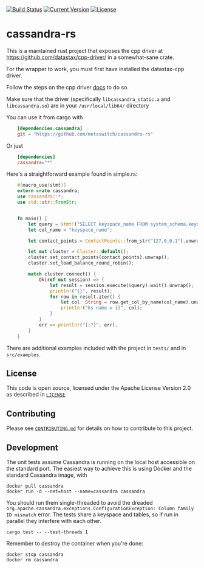 [![Build Status](https://travis-ci.org/Metaswitch/cassandra-rs.svg?branch=master)](https://travis-ci.org/Metaswitch/cassandra-rs)
[![Current Version](https://img.shields.io/crates/v/cassandra-metaswitch.svg)](https://crates.io/crates/cassandra-metaswitch)
[![License](https://img.shields.io/github/license/Metaswitch/cassandra-rs.svg)](#License)

# cassandra-rs

This is a maintained rust project that
exposes the cpp driver at https://github.com/datastax/cpp-driver/
in a somewhat-sane crate.

For the wrapper to work, you must first have installed the datastax-cpp driver.

Follow the steps on the cpp driver [docs](https://github.com/datastax/cpp-driver/blob/15215e170810433511c48c304b9e9ca51ff32b2f/topics/building/README.md)  to do so.

Make sure that the driver (specifically `libcassandra_static.a` and `libcassandra.so`) are in your `/usr/local/lib64/` directory

You can use it from cargo with

```toml
    [dependencies.cassandra]
    git = "https://github.com/metaswitch/cassandra-rs"
```

Or just

```toml
    [dependencies]
    cassandra="*"
```

Here's a straightforward example found in simple.rs:


```rust
    #[macro_use(stmt)]
    extern crate cassandra;
    use cassandra::*;
    use std::str::FromStr;


    fn main() {
        let query = stmt!("SELECT keyspace_name FROM system_schema.keyspaces;");
        let col_name = "keyspace_name";

        let contact_points = ContactPoints::from_str("127.0.0.1").unwrap();

        let mut cluster = Cluster::default();
        cluster.set_contact_points(contact_points).unwrap();
        cluster.set_load_balance_round_robin();

        match cluster.connect() {
            Ok(ref mut session) => {
                let result = session.execute(&query).wait().unwrap();
                println!("{}", result);
                for row in result.iter() {
                    let col: String = row.get_col_by_name(col_name).unwrap();
                    println!("ks name = {}", col);
                }
            }
            err => println!("{:?}", err),
        }
    }
```

There are additional examples included with the project in `tests/` and
in `src/examples`.


## License

This code is open source, licensed under the Apache License Version 2.0 as
described in [`LICENSE`](LICENSE).


## Contributing

Please see [`CONTRIBUTING.md`](CONTRIBUTING.md) for details on how to contribute 
to this project.


## Development

The unit tests assume Cassandra is running on the local host accessible on the
standard port. The easiest way to achieve this is using Docker and the standard
Cassandra image, with
```
docker pull cassandra
docker run -d --net=host --name=cassandra cassandra
```

You should run them single-threaded to avoid the dreaded
`org.apache.cassandra.exceptions.ConfigurationException: Column family ID mismatch`
error. The tests share a keyspace and tables, so if run in parallel they
interfere with each other.
```
cargo test -- --test-threads 1
```

Remember to destroy the container when you're done:
```
docker stop cassandra
docker rm cassandra
```
